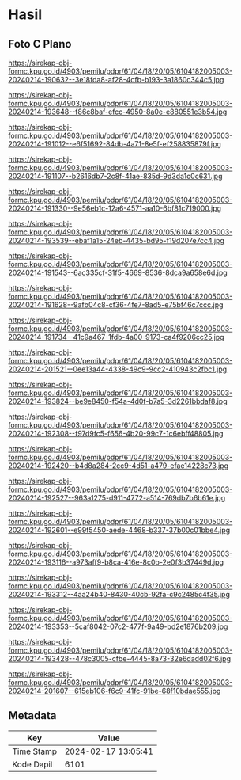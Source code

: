 # Hasil

## Foto C Plano

https://sirekap-obj-formc.kpu.go.id/4903/pemilu/pdpr/61/04/18/20/05/6104182005003-20240214-190632--3e18fda8-af28-4cfb-b193-3a1860c344c5.jpg

https://sirekap-obj-formc.kpu.go.id/4903/pemilu/pdpr/61/04/18/20/05/6104182005003-20240214-193648--f86c8baf-efcc-4950-8a0e-e880551e3b54.jpg

https://sirekap-obj-formc.kpu.go.id/4903/pemilu/pdpr/61/04/18/20/05/6104182005003-20240214-191012--e6f51692-84db-4a71-8e5f-ef258835879f.jpg

https://sirekap-obj-formc.kpu.go.id/4903/pemilu/pdpr/61/04/18/20/05/6104182005003-20240214-191107--b2616db7-2c8f-41ae-835d-9d3da1c0c631.jpg

https://sirekap-obj-formc.kpu.go.id/4903/pemilu/pdpr/61/04/18/20/05/6104182005003-20240214-191330--9e56eb1c-12a6-4571-aa10-6bf81c719000.jpg

https://sirekap-obj-formc.kpu.go.id/4903/pemilu/pdpr/61/04/18/20/05/6104182005003-20240214-193539--ebaf1a15-24eb-4435-bd95-f19d207e7cc4.jpg

https://sirekap-obj-formc.kpu.go.id/4903/pemilu/pdpr/61/04/18/20/05/6104182005003-20240214-191543--6ac335cf-31f5-4669-8536-8dca9a658e6d.jpg

https://sirekap-obj-formc.kpu.go.id/4903/pemilu/pdpr/61/04/18/20/05/6104182005003-20240214-191628--9afb04c8-cf36-4fe7-8ad5-e75bf46c7ccc.jpg

https://sirekap-obj-formc.kpu.go.id/4903/pemilu/pdpr/61/04/18/20/05/6104182005003-20240214-191734--41c9a467-1fdb-4a00-9173-ca4f9206cc25.jpg

https://sirekap-obj-formc.kpu.go.id/4903/pemilu/pdpr/61/04/18/20/05/6104182005003-20240214-201521--0ee13a44-4338-49c9-9cc2-410943c2fbc1.jpg

https://sirekap-obj-formc.kpu.go.id/4903/pemilu/pdpr/61/04/18/20/05/6104182005003-20240214-193824--be9e8450-f54a-4d0f-b7a5-3d2261bbdaf8.jpg

https://sirekap-obj-formc.kpu.go.id/4903/pemilu/pdpr/61/04/18/20/05/6104182005003-20240214-192308--f97d9fc5-f656-4b20-99c7-1c6ebff48805.jpg

https://sirekap-obj-formc.kpu.go.id/4903/pemilu/pdpr/61/04/18/20/05/6104182005003-20240214-192420--b4d8a284-2cc9-4d51-a479-efae14228c73.jpg

https://sirekap-obj-formc.kpu.go.id/4903/pemilu/pdpr/61/04/18/20/05/6104182005003-20240214-192527--963a1275-d911-4772-a514-769db7b6b61e.jpg

https://sirekap-obj-formc.kpu.go.id/4903/pemilu/pdpr/61/04/18/20/05/6104182005003-20240214-192601--e99f5450-aede-4468-b337-37b00c01bbe4.jpg

https://sirekap-obj-formc.kpu.go.id/4903/pemilu/pdpr/61/04/18/20/05/6104182005003-20240214-193116--a973aff9-b8ca-416e-8c0b-2e0f3b37449d.jpg

https://sirekap-obj-formc.kpu.go.id/4903/pemilu/pdpr/61/04/18/20/05/6104182005003-20240214-193312--4aa24b40-8430-40cb-92fa-c9c2485c4f35.jpg

https://sirekap-obj-formc.kpu.go.id/4903/pemilu/pdpr/61/04/18/20/05/6104182005003-20240214-193353--5caf8042-07c2-477f-9a49-bd2e1876b209.jpg

https://sirekap-obj-formc.kpu.go.id/4903/pemilu/pdpr/61/04/18/20/05/6104182005003-20240214-193428--478c3005-cfbe-4445-8a73-32e6dadd02f6.jpg

https://sirekap-obj-formc.kpu.go.id/4903/pemilu/pdpr/61/04/18/20/05/6104182005003-20240214-201607--615eb106-f6c9-41fc-91be-68f10bdae555.jpg


## Metadata

| Key        | Value               |
| ---------- | ------------------- |
| Time Stamp | 2024-02-17 13:05:41 |
| Kode Dapil | 6101                |



